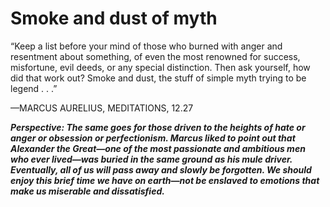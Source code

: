 # Smoke and dust of myth

“Keep a list before your mind of those who burned with anger and resentment about something, of even the most renowned for success, misfortune, evil deeds, or any special distinction. Then ask yourself, how did that work out? Smoke and dust, the stuff of simple myth trying to be legend . . .”

—MARCUS AURELIUS, MEDITATIONS, 12.27

***Perspective: The same goes for those driven to the heights of hate or anger or obsession or perfectionism. Marcus liked to point out that Alexander the Great—one of the most passionate and ambitious men who ever lived—was buried in the same ground as his mule driver. Eventually, all of us will pass away and slowly be forgotten. We should enjoy this brief time we have on earth—not be enslaved to emotions that make us miserable and dissatisfied.***
